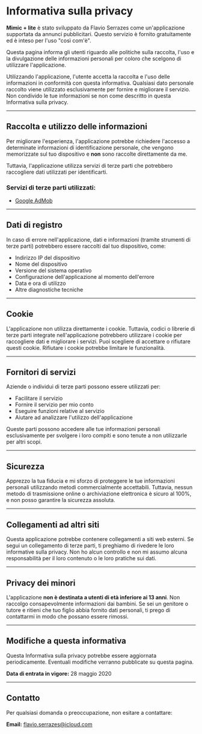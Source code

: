 # Informativa sulla privacy

**Mimic + lite** è stato sviluppato da Flavio Serrazes come un'applicazione supportata da annunci pubblicitari. Questo servizio è fornito gratuitamente ed è inteso per l'uso "così com'è".

Questa pagina informa gli utenti riguardo alle politiche sulla raccolta, l'uso e la divulgazione delle informazioni personali per coloro che scelgono di utilizzare l'applicazione.

Utilizzando l'applicazione, l'utente accetta la raccolta e l'uso delle informazioni in conformità con questa informativa. Qualsiasi dato personale raccolto viene utilizzato esclusivamente per fornire e migliorare il servizio. Non condivido le tue informazioni se non come descritto in questa Informativa sulla privacy.

---

## Raccolta e utilizzo delle informazioni

Per migliorare l'esperienza, l'applicazione potrebbe richiedere l'accesso a determinate informazioni di identificazione personale, che vengono memorizzate sul tuo dispositivo e **non** sono raccolte direttamente da me.

Tuttavia, l'applicazione utilizza servizi di terze parti che potrebbero raccogliere dati utilizzati per identificarti.

### Servizi di terze parti utilizzati:

- [Google AdMob](https://policies.google.com/privacy)

---

## Dati di registro

In caso di errore nell'applicazione, dati e informazioni (tramite strumenti di terze parti) potrebbero essere raccolti dal tuo dispositivo, come:

- Indirizzo IP del dispositivo
- Nome del dispositivo
- Versione del sistema operativo
- Configurazione dell'applicazione al momento dell'errore
- Data e ora di utilizzo
- Altre diagnostiche tecniche

---

## Cookie

L'applicazione non utilizza direttamente i cookie. Tuttavia, codici o librerie di terze parti integrate nell'applicazione potrebbero utilizzare i cookie per raccogliere dati e migliorare i servizi. Puoi scegliere di accettare o rifiutare questi cookie. Rifiutare i cookie potrebbe limitare le funzionalità.

---

## Fornitori di servizi

Aziende o individui di terze parti possono essere utilizzati per:

- Facilitare il servizio
- Fornire il servizio per mio conto
- Eseguire funzioni relative al servizio
- Aiutare ad analizzare l'utilizzo dell'applicazione

Queste parti possono accedere alle tue informazioni personali esclusivamente per svolgere i loro compiti e sono tenute a non utilizzarle per altri scopi.

---

## Sicurezza

Apprezzo la tua fiducia e mi sforzo di proteggere le tue informazioni personali utilizzando metodi commercialmente accettabili. Tuttavia, nessun metodo di trasmissione online o archiviazione elettronica è sicuro al 100%, e non posso garantire la sicurezza assoluta.

---

## Collegamenti ad altri siti

Questa applicazione potrebbe contenere collegamenti a siti web esterni. Se segui un collegamento di terze parti, ti preghiamo di rivedere le loro informative sulla privacy. Non ho alcun controllo e non mi assumo alcuna responsabilità per il loro contenuto o le loro pratiche sui dati.

---

## Privacy dei minori

L'applicazione **non è destinata a utenti di età inferiore ai 13 anni**. Non raccolgo consapevolmente informazioni dai bambini. Se sei un genitore o tutore e ritieni che tuo figlio abbia fornito dati personali, ti prego di contattarmi in modo che possano essere rimossi.

---

## Modifiche a questa informativa

Questa Informativa sulla privacy potrebbe essere aggiornata periodicamente. Eventuali modifiche verranno pubblicate su questa pagina.

**Data di entrata in vigore:** 28 maggio 2020

---

## Contatto

Per qualsiasi domanda o preoccupazione, non esitare a contattare:

**Email:** [flavio.serrazes@icloud.com](mailto:flavio.serrazes@icloud.com)
